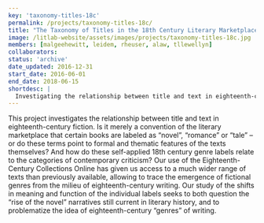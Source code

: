 ```yaml
---
key: 'taxonomy-titles-18c'
permalink: /projects/taxonomy-titles-18c/
title: "The Taxonomy of Titles in the 18th Century Literary Marketplace"
image: /litlab-website/assets/images/projects/taxonomy-titles-18c.jpg
members: [malgeehewitt, leidem, rheuser, alaw, tllewellyn]
collaborators:
status: 'archive'
date_updated: 2016-12-31
start_date: 2016-06-01
end_date: 2018-06-15
shortdesc: |
  Investigating the relationship between title and text in eighteenth-century fiction
---
```


This project investigates the relationship between title and text in eighteenth-century fiction. Is it merely a convention of the literary marketplace that certain books are labeled as “novel”, “romance” or “tale” – or do these terms point to formal and thematic features of the texts themselves? And how do these self-applied 18th century genre labels relate to the categories of contemporary criticism? Our use of the Eighteenth-Century Collections Online has given us access to a much wider range of texts than previously available, allowing to trace the emergence of fictional genres from the milieu of eighteenth-century writing. Our study of the shifts in meaning and function of the individual labels seeks to both question the “rise of the novel” narratives still current in literary history, and to problematize the idea of eighteenth-century “genres” of writing.